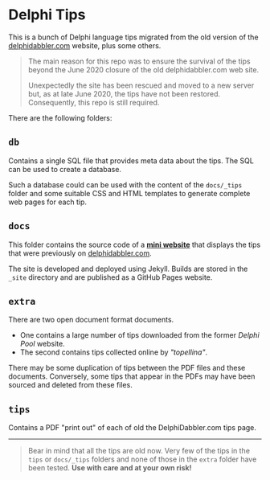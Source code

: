 # Delphi Tips

This is a bunch of Delphi language tips migrated from the old version of the [delphidabbler.com](https://delphidabbler.com/) website, plus some others.

> The main reason for this repo was to ensure the survival of the tips beyond the June 2020 closure of the old delphidabbler.com web site.
>
> Unexpectedly the site has been rescued and moved to a new server but, as at late June 2020, the tips have not been restored. Consequently, this repo is still required.

There are the following folders:

## `db`

Contains a single SQL file that provides meta data about the tips. The SQL can be used to create a database.

Such a database could can be used with the content of the `docs/_tips` folder and some suitable CSS and HTML templates to generate complete web pages for each tip.

## `docs`

This folder contains the source code of a **[mini website](https://delphidabbler.github.io/delphi-tips/)** that displays the tips that were previously on [delphidabbler.com](https://delphidabbler.com/).

The site is developed and deployed using Jekyll. Builds are stored in the `_site` directory and are published as a GitHub Pages website.

## `extra`

There are two open document format documents.

* One contains a large number of tips downloaded from the former _Delphi Pool_ website.
* The second contains tips collected online by _"topellina"_.

There may be some duplication of tips between the PDF files and these documents. Conversely, some tips that appear in the PDFs may have been sourced and deleted from these files.

## `tips`

Contains a PDF "print out" of each of old the DelphiDabbler.com tips page.

----

> Bear in mind that all the tips are old now. Very few of the tips in the `tips` or `docs/_tips` folders and none of those in the `extra` folder have been tested. **Use with care and at your own risk!**
